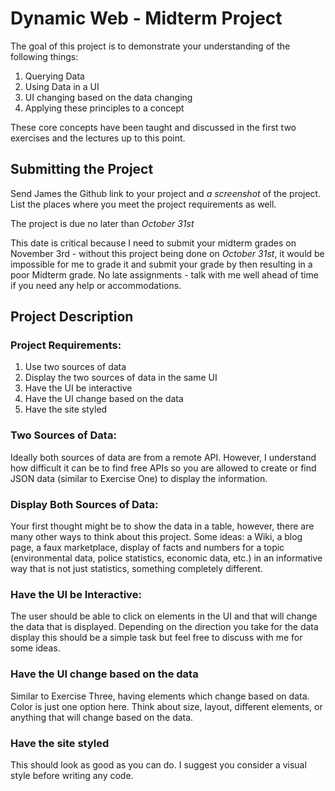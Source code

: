# Dynamic Web - Midterm Project

The goal of this project is to demonstrate your understanding of the following things:

1. Querying Data
2. Using Data in a UI
3. UI changing based on the data changing
4. Applying these principles to a concept

These core concepts have been taught and discussed in the first two exercises and the lectures up to this point.

## Submitting the Project

Send James the Github link to your project and _a screenshot_ of the project. List the places where you meet the project requirements as well.

The project is due ​no later than _October 31st_

This date is critical because I need to submit your midterm grades on November 3rd - without this project being done on _October 31st_, it would be impossible for me to grade it and submit your grade by then resulting in a poor Midterm grade. No late assignments - talk with me well ahead of time if you need any help or accommodations.

## Project Description

### Project Requirements:

1. Use two sources of data
2. Display the two sources of data in the same UI
3. Have the UI be interactive
4. Have the UI change based on the data
5. Have the site styled

### Two Sources of Data:

Ideally both sources of data are from a remote API. However, I understand how difficult it can be to find free APIs so you are allowed to create or find JSON data (similar to Exercise One) to display the information.

### Display Both Sources of Data:

Your first thought might be to show the data in a table, however, there are many other ways to think about this project. Some ideas: a Wiki, a blog page, a faux marketplace, display of facts and numbers for a topic (environmental data, police statistics, economic data, etc.) in an informative way that is not just statistics, something completely different.

### Have the UI be Interactive:

The user should be able to click on elements in the UI and that will change the data that is displayed. Depending on the direction you take for the data display this should be a simple task but feel free to discuss with me for some ideas.

### Have the UI change based on the data

Similar to Exercise Three, having elements which change based on data. Color is just one option here. Think about size, layout, different elements, or anything that will change based on the data.

### Have the site styled

This should look as good as you can do. I suggest you consider a visual style before writing any code.

